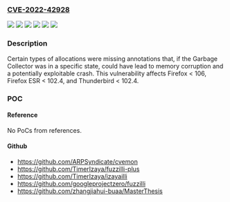 ### [CVE-2022-42928](https://cve.mitre.org/cgi-bin/cvename.cgi?name=CVE-2022-42928)
![](https://img.shields.io/static/v1?label=Product&message=Firefox%20ESR&color=blue)
![](https://img.shields.io/static/v1?label=Product&message=Firefox&color=blue)
![](https://img.shields.io/static/v1?label=Product&message=Thunderbird&color=blue)
![](https://img.shields.io/static/v1?label=Version&message=unspecified%3C%20102.4%20&color=brighgreen)
![](https://img.shields.io/static/v1?label=Version&message=unspecified%3C%20106%20&color=brighgreen)
![](https://img.shields.io/static/v1?label=Vulnerability&message=Memory%20Corruption%20in%20JS%20Engine&color=brighgreen)

### Description

Certain types of allocations were missing annotations that, if the Garbage Collector was in a specific state, could have lead to memory corruption and a potentially exploitable crash. This vulnerability affects Firefox < 106, Firefox ESR < 102.4, and Thunderbird < 102.4.

### POC

#### Reference
No PoCs from references.

#### Github
- https://github.com/ARPSyndicate/cvemon
- https://github.com/TimerIzaya/fuzzilli-plus
- https://github.com/TimerIzaya/izayailli
- https://github.com/googleprojectzero/fuzzilli
- https://github.com/zhangjiahui-buaa/MasterThesis

